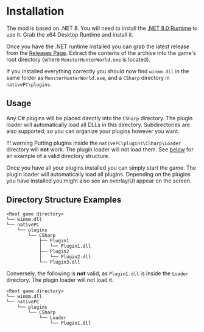 # Installation
The mod is based on .NET 8. You will need to install the [.NET 8.0 Runtime](https://dotnet.microsoft.com/download/dotnet/8.0/runtime) to use it.
Grab the x64 Desktop Runtime and install it.

Once you have the .NET runtime installed you can grab the latest release from the [Releases Page](https://github.com/Fexty12573/SharpPluginLoader/releases).
Extract the contents of the archive into the game's root directory (where `MonsterHunterWorld.exe` is located).

If you installed everything correctly you should now find `winmm.dll` in the same folder as `MonsterHunterWorld.exe`, and a `CSharp` directory in `nativePC\plugins`.

## Usage
Any C# plugins will be placed directly into the `CSharp` directory. The plugin loader will automatically load all DLLs in this directory.
Subdirectories are also supported, so you can organize your plugins however you want.

!!! warning
    Putting plugins inside the `nativePC\plugins\CSharp\Loader` directory will **not** work. The plugin loader will not load them.
    See [below](#directory-structure-examples) for an example of a valid directory structure.

Once you have all your plugins installed you can simply start the game. The plugin loader will automatically load all plugins.
Depending on the plugins you have installed you might also see an overlay/UI appear on the screen.

## Directory Structure Examples
```
<Root game directory>
└── winmm.dll
└── nativePC
    └── plugins
        └── CSharp
            ├── Plugin1
            │   └── Plugin1.dll
            ├── Plugin2
            │   └── Plugin2.dll
            └── Plugin3.dll
```
Conversely, the following is **not** valid, as `Plugin1.dll` is inside the `Loader` directory. The plugin loader will not load it.
```
<Root game directory>
└── winmm.dll
└── nativePC
    └── plugins
        └── CSharp
            └── Loader
                └── Plugin1.dll
```
